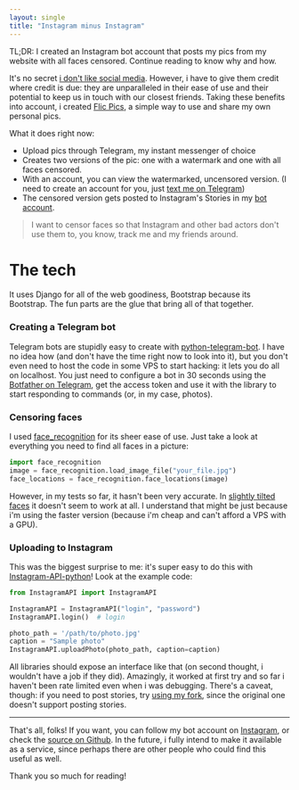 ```yaml
---
layout: single
title: "Instagram minus Instagram"
---
```


TL;DR: I created an Instagram bot account that posts my pics from my website with all faces censored. Continue reading to know why and how.

It's no secret [i don't like social media](https://thenameisflic.com/why-i-dont-use-social-media). However, i have to give them credit where credit is due: they are unparalleled in their ease of use and their potential to keep us in touch with our closest friends. Taking these benefits into account, i created [Flic Pics](pics.thenameisflic.com), a simple way to use and share my own personal pics.

What it does right now:
- Upload pics through Telegram, my instant messenger of choice
- Creates two versions of the pic: one with a watermark and one with all  faces censored.
- With an account, you can view the watermarked, uncensored version. (I need to create an account for you, just [text me on Telegram](https://t.me/flicsl))
- The censored version gets posted to Instagram's Stories in my [bot account](https://instagram.com/thenameisflicbot).

> I want to censor faces so that Instagram and other bad actors don't use them to, you know, track me and my friends around.

# The tech

It uses Django for all of the web goodiness, Bootstrap because its Bootstrap. The fun parts are the glue that bring all of that together.

### Creating a Telegram bot

Telegram bots are stupidly easy to create with [python-telegram-bot](https://github.com/python-telegram-bot/python-telegram-bot). I have no idea how (and don't have the time right now to look into it), but you don't even need to host the code in some VPS to start hacking: it lets you do all on localhost. You just need to configure a bot in 30 seconds using the [Botfather on Telegram](https://t.me/botfather), get the access token and use it with the library to start responding to commands (or, in my case, photos).

### Censoring faces

I used [face_recognition](https://github.com/ageitgey/face_recognition) for its sheer ease of use. Just take a look at everything you need to find all faces in a picture:

```python
import face_recognition
image = face_recognition.load_image_file("your_file.jpg")
face_locations = face_recognition.face_locations(image)
```

However, in my tests so far, it hasn't been very accurate. In [slightly tilted faces](https://pics.thenameisflic.com/media/images/auth/file_19jpg-R41M0O.jpg) it doesn't seem to work at all. I understand that might be just because i'm using the faster version (because i'm cheap and can't afford a VPS with a GPU).

### Uploading to Instagram

This was the biggest surprise to me: it's super easy to do this with [Instagram-API-python](https://github.com/LevPasha/Instagram-API-python)! Look at the example code:

```python
from InstagramAPI import InstagramAPI

InstagramAPI = InstagramAPI("login", "password")
InstagramAPI.login()  # login

photo_path = '/path/to/photo.jpg'
caption = "Sample photo"
InstagramAPI.uploadPhoto(photo_path, caption=caption)
```

All libraries should expose an interface like that (on second thought, i wouldn't have a job if they did). Amazingly, it worked at first try and so far i haven't been rate limited even when i was debugging. There's a caveat, though: if you need to post stories, try [using my fork](https://github.com/thenameisflic/Instagram-API-python/), since the original one doesn't support posting stories.

---

That's all, folks! If you want, you can follow my bot account on [Instagram](https://instagram.com/thenameisflicbot), or check the [source on Github](https://github.com/thenameisflic/pics). In the future, i fully intend to make it available as a service, since perhaps there are other people who could find this useful as well.

Thank you so much for reading!
